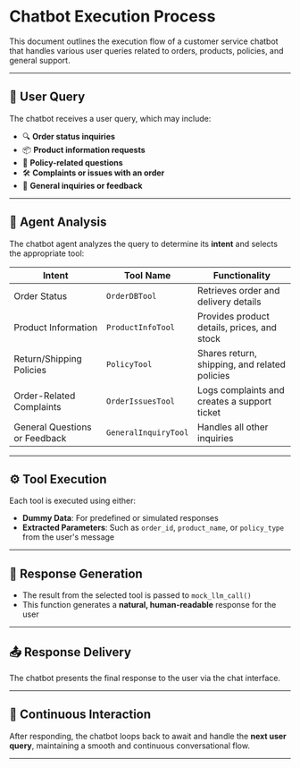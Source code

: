 # Chatbot Execution Process

This document outlines the execution flow of a customer service chatbot that handles various user queries related to orders, products, policies, and general support.

---

## 🧩 User Query

The chatbot receives a user query, which may include:

- 🔍 **Order status inquiries**
- 📦 **Product information requests**
- 📜 **Policy-related questions**
- 🛠️ **Complaints or issues with an order**
- 💬 **General inquiries or feedback**

---

## 🧠 Agent Analysis

The chatbot agent analyzes the query to determine its **intent** and selects the appropriate tool:

| Intent                          | Tool Name         | Functionality                                      |
|-------------------------------|-------------------|---------------------------------------------------|
| Order Status                   | `OrderDBTool`     | Retrieves order and delivery details              |
| Product Information            | `ProductInfoTool` | Provides product details, prices, and stock       |
| Return/Shipping Policies       | `PolicyTool`      | Shares return, shipping, and related policies     |
| Order-Related Complaints       | `OrderIssuesTool` | Logs complaints and creates a support ticket      |
| General Questions or Feedback  | `GeneralInquiryTool` | Handles all other inquiries                    |

---

## ⚙️ Tool Execution

Each tool is executed using either:

- **Dummy Data**: For predefined or simulated responses
- **Extracted Parameters**: Such as `order_id`, `product_name`, or `policy_type` from the user's message

---

## 📝 Response Generation

- The result from the selected tool is passed to `mock_llm_call()`  
- This function generates a **natural, human-readable** response for the user

---

## 📤 Response Delivery

The chatbot presents the final response to the user via the chat interface.

---

## 🔁 Continuous Interaction

After responding, the chatbot loops back to await and handle the **next user query**, maintaining a smooth and continuous conversational flow.

---
